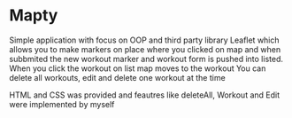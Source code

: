 # Mapty

Simple application with focus on OOP and third party library Leaflet which allows you to make markers on place where you clicked on map and when subbmited the new workout marker and workout form is pushed into listed.
When you click the workout on list map moves to the workout
You can delete all workouts, edit and delete one workout at the time

HTML and CSS was provided and feautres like deleteAll, Workout and Edit were implemented by myself
